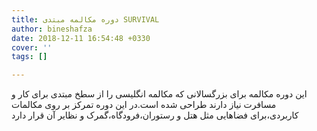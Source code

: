 ```yaml
---
title: دوره مکالمه مبتدی SURVIVAL
author: bineshafza
date: 2018-12-11 16:54:48 +0330
cover: ''
tags: []

---
```

این دوره مکالمه برای بزرگسالانی که مکالمه انگلیسی را از سطخ مبتدی برای کار و مسافرت نیاز دارند طراحی شده است.در این دوره تمرکز بر روی مکالمات کاربردی،برای فضاهایی مثل هتل و رستوران،فرودگاه،گمرک و نظایر آن قرار دارد